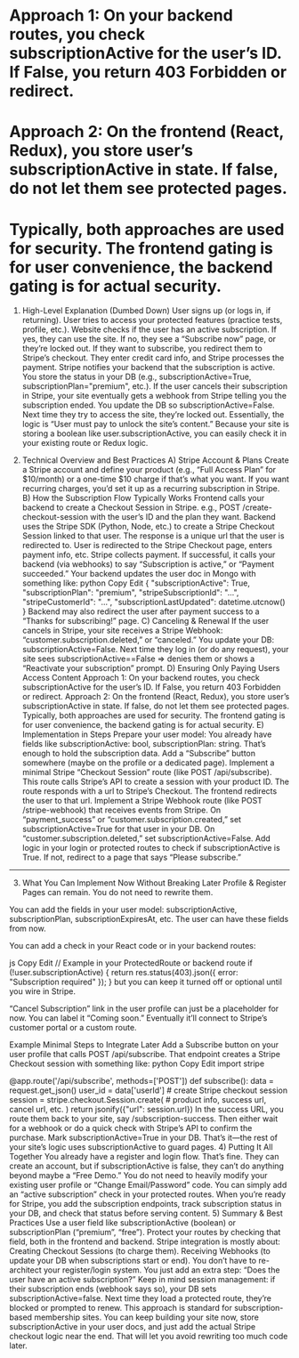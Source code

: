 # Approach 1: On your backend routes, you check subscriptionActive for the user’s ID. If False, you return 403 Forbidden or redirect.
# Approach 2: On the frontend (React, Redux), you store user’s subscriptionActive in state. If false, do not let them see protected pages.
# Typically, both approaches are used for security. The frontend gating is for user convenience, the backend gating is for actual security.



1) High-Level Explanation (Dumbed Down)
User signs up (or logs in, if returning).
User tries to access your protected features (practice tests, profile, etc.).
Website checks if the user has an active subscription.
If yes, they can use the site.
If no, they see a “Subscribe now” page, or they’re locked out.
If they want to subscribe, you redirect them to Stripe’s checkout. They enter credit card info, and Stripe processes the payment.
Stripe notifies your backend that the subscription is active. You store the status in your DB (e.g., subscriptionActive=True, subscriptionPlan="premium", etc.).
If the user cancels their subscription in Stripe, your site eventually gets a webhook from Stripe telling you the subscription ended. You update the DB so subscriptionActive=False. Next time they try to access the site, they’re locked out.
Essentially, the logic is “User must pay to unlock the site’s content.” Because your site is storing a boolean like user.subscriptionActive, you can easily check it in your existing route or Redux logic.

2) Technical Overview and Best Practices
A) Stripe Account & Plans
Create a Stripe account and define your product (e.g., “Full Access Plan” for $10/month) or a one-time $10 charge if that’s what you want.
If you want recurring charges, you’d set it up as a recurring subscription in Stripe.
B) How the Subscription Flow Typically Works
Frontend calls your backend to create a Checkout Session in Stripe.
e.g., POST /create-checkout-session with the user’s ID and the plan they want.
Backend uses the Stripe SDK (Python, Node, etc.) to create a Stripe Checkout Session linked to that user. The response is a unique url that the user is redirected to.
User is redirected to the Stripe Checkout page, enters payment info, etc.
Stripe collects payment. If successful, it calls your backend (via webhooks) to say “Subscription is active,” or “Payment succeeded.”
Your backend updates the user doc in Mongo with something like:
python
Copy
Edit
{
  "subscriptionActive": True,
  "subscriptionPlan": "premium",
  "stripeSubscriptionId": "...",
  "stripeCustomerId": "...",
  "subscriptionLastUpdated": datetime.utcnow()
}
Backend may also redirect the user after payment success to a “Thanks for subscribing!” page.
C) Canceling & Renewal
If the user cancels in Stripe, your site receives a Stripe Webhook: “customer.subscription.deleted,” or “canceled.”
You update your DB: subscriptionActive=False.
Next time they log in (or do any request), your site sees subscriptionActive==False => denies them or shows a “Reactivate your subscription” prompt.
D) Ensuring Only Paying Users Access Content
Approach 1: On your backend routes, you check subscriptionActive for the user’s ID. If False, you return 403 Forbidden or redirect.
Approach 2: On the frontend (React, Redux), you store user’s subscriptionActive in state. If false, do not let them see protected pages.
Typically, both approaches are used for security. The frontend gating is for user convenience, the backend gating is for actual security.
E) Implementation in Steps
Prepare your user model: You already have fields like subscriptionActive: bool, subscriptionPlan: string. That’s enough to hold the subscription data.
Add a “Subscribe” button somewhere (maybe on the profile or a dedicated page).
Implement a minimal Stripe “Checkout Session” route (like POST /api/subscribe).
This route calls Stripe’s API to create a session with your product ID.
The route responds with a url to Stripe’s Checkout.
The frontend redirects the user to that url.
Implement a Stripe Webhook route (like POST /stripe-webhook) that receives events from Stripe.
On “payment_success” or “customer.subscription.created,” set subscriptionActive=True for that user in your DB.
On “customer.subscription.deleted,” set subscriptionActive=False.
Add logic in your login or protected routes to check if subscriptionActive is True. If not, redirect to a page that says “Please subscribe.”
-----------------------------------------------------------------------------------------
3) What You Can Implement Now Without Breaking Later
Profile & Register Pages can remain. You do not need to rewrite them.

You can add the fields in your user model: subscriptionActive, subscriptionPlan, subscriptionExpiresAt, etc. The user can have these fields from now.

You can add a check in your React code or in your backend routes:

js
Copy
Edit
// Example in your ProtectedRoute or backend route
if (!user.subscriptionActive) {
  return res.status(403).json({ error: "Subscription required" });
}
but you can keep it turned off or optional until you wire in Stripe.

“Cancel Subscription” link in the user profile can just be a placeholder for now. You can label it “Coming soon.” Eventually it’ll connect to Stripe’s customer portal or a custom route.

Example Minimal Steps to Integrate Later
Add a Subscribe button on your user profile that calls POST /api/subscribe.
That endpoint creates a Stripe Checkout session with something like:
python
Copy
Edit
import stripe

@app.route('/api/subscribe', methods=['POST'])
def subscribe():
    data = request.get_json()
    user_id = data['userId']
    # create Stripe checkout session
    session = stripe.checkout.Session.create(
        # product info, success url, cancel url, etc.
    )
    return jsonify({"url": session.url})
In the success URL, you route them back to your site, say /subscription-success. Then either wait for a webhook or do a quick check with Stripe’s API to confirm the purchase.
Mark subscriptionActive=True in your DB.
That’s it—the rest of your site’s logic uses subscriptionActive to guard pages.
4) Putting It All Together
You already have a register and login flow. That’s fine. They can create an account, but if subscriptionActive is false, they can’t do anything beyond maybe a “Free Demo.”
You do not need to heavily modify your existing user profile or “Change Email/Password” code. You can simply add an “active subscription” check in your protected routes.
When you’re ready for Stripe, you add the subscription endpoints, track subscription status in your DB, and check that status before serving content.
5) Summary & Best Practices
Use a user field like subscriptionActive (boolean) or subscriptionPlan (“premium”, “free”).
Protect your routes by checking that field, both in the frontend and backend.
Stripe integration is mostly about:
Creating Checkout Sessions (to charge them).
Receiving Webhooks (to update your DB when subscriptions start or end).
You don’t have to re-architect your register/login system. You just add an extra step: “Does the user have an active subscription?”
Keep in mind session management: if their subscription ends (webhook says so), your DB sets subscriptionActive=false. Next time they load a protected route, they’re blocked or prompted to renew.
This approach is standard for subscription-based membership sites. You can keep building your site now, store subscriptionActive in your user docs, and just add the actual Stripe checkout logic near the end. That will let you avoid rewriting too much code later.


